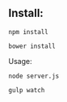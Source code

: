 Install:
---------

    npm install

    bower install

Usage:

    node server.js

    gulp watch


